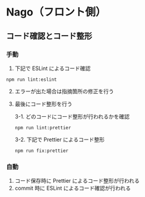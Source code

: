 # Nago（フロント側）

## コード確認とコード整形

### 手動

1. 下記で ESLint によるコード確認
```
npm run lint:eslint
```

2. エラーが出た場合は指摘箇所の修正を行う

3. 最後にコード整形を行う

    3-1. どのコードにコード整形が行われるかを確認
    ```
    npm run lint:prettier
    ```

    3-2. 下記で Prettier によるコード整形
    ```
    npm run fix:prettier
    ```

### 自動
1. コード保存時に Prettier によるコード整形が行われる
2. commit 時に ESLint によるコード確認が行われる
